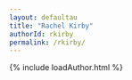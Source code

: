 ```yaml
---
layout: defaultau
title: "Rachel Kirby"
authorId: rkirby
permalink: /rkirby/
---
```

{% include loadAuthor.html %}
<script>
    $(document).ready(function(){
        showAuthorBio('{{ page.authorId }}');
   });
</script>